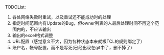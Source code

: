 TODOList:

1. 各处网络失败时重试，以及重试还不能成功时的处理
2. 指定时间范围内有Update的Bug，但owner列表的人最后处理时间不再这个范围内的，不应该输出
3. 输出的excel格式调整
4. URL配置（感觉意义不大，因为各种状态本来就根TCL的规则绑定了）
5. 账户名，帐号配置，而不是写死(已经出现在git中了，删不掉了)